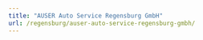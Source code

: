 ```yaml
---
title: "AUSER Auto Service Regensburg GmbH"
url: /regensburg/auser-auto-service-regensburg-gmbh/
---
```


